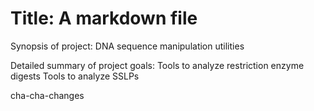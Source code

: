 # Title: A markdown file

Synopsis of project:
    DNA sequence manipulation utilities

Detailed summary of project goals:
    Tools to analyze restriction enzyme digests
    Tools to analyze SSLPs
    
  cha-cha-changes  

